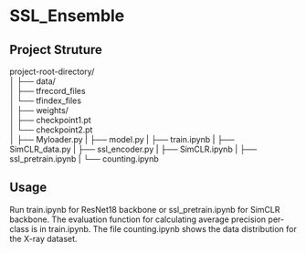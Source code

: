 # SSL_Ensemble

## Project Struture

project-root-directory/
<br>
│
├── data/                  
│   ├── tfrecord_files       
│   └── tfindex_files          
│
├── weights/               
│   ├── checkpoint1.pt        
│   └── checkpoint2.pt                 
│
├── Myloader.py
|
├── model.py
|
├── train.ipynb
|
├── SimCLR_data.py
|
├── ssl_encoder.py
|
├── SimCLR.ipynb
|
├── ssl_pretrain.ipynb
|
└── counting.ipynb

## Usage
Run train.ipynb for ResNet18 backbone or ssl_pretrain.ipynb for SimCLR backbone.
The evaluation function for calculating average precision per-class is in train.ipynb.
The file counting.ipynb shows the data distribution for the X-ray dataset.
